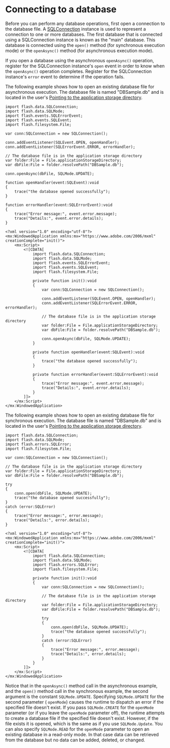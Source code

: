 # Connecting to a database

Before you can perform any database operations, first open a connection to the
database file. A
[SQLConnection](https://help.adobe.com/en_US/FlashPlatform/reference/actionscript/3/flash/data/SQLConnection.html)
instance is used to represent a connection to one or more databases. The first
database that is connected using a SQLConnection instance is known as the "main"
database. This database is connected using the `open()` method (for synchronous
execution mode) or the `openAsync()` method (for asynchronous execution mode).

If you open a database using the asynchronous `openAsync()` operation, register
for the SQLConnection instance's `open` event in order to know when the
`openAsync()` operation completes. Register for the SQLConnection instance's
`error` event to determine if the operation fails.

The following example shows how to open an existing database file for
asynchronous execution. The database file is named "DBSample.db" and is located
in the user's
[Pointing to the application storage directory](../working-with-the-file-system/working-with-file-objects-in-air.md#pointing-to-the-application-storage-directory).

    import flash.data.SQLConnection;
    import flash.data.SQLMode;
    import flash.events.SQLErrorEvent;
    import flash.events.SQLEvent;
    import flash.filesystem.File;

    var conn:SQLConnection = new SQLConnection();

    conn.addEventListener(SQLEvent.OPEN, openHandler);
    conn.addEventListener(SQLErrorEvent.ERROR, errorHandler);

    // The database file is in the application storage directory
    var folder:File = File.applicationStorageDirectory;
    var dbFile:File = folder.resolvePath("DBSample.db");

    conn.openAsync(dbFile, SQLMode.UPDATE);

    function openHandler(event:SQLEvent):void
    {
    	trace("the database opened successfully");
    }

    function errorHandler(event:SQLErrorEvent):void
    {
    	trace("Error message:", event.error.message);
    	trace("Details:", event.error.details);
    }

    <?xml version="1.0" encoding="utf-8"?>
    <mx:WindowedApplication xmlns:mx="https://www.adobe.com/2006/mxml" creationComplete="init()">
    	<mx:Script>
    		<![CDATA[
    			import flash.data.SQLConnection;
    			import flash.data.SQLMode;
    			import flash.events.SQLErrorEvent;
    			import flash.events.SQLEvent;
    			import flash.filesystem.File;

    			private function init():void
    			{
    				var conn:SQLConnection = new SQLConnection();

    				conn.addEventListener(SQLEvent.OPEN, openHandler);
    				conn.addEventListener(SQLErrorEvent.ERROR, errorHandler);

    				// The database file is in the application storage directory
    				var folder:File = File.applicationStorageDirectory;
    				var dbFile:File = folder.resolvePath("DBSample.db");

    				conn.openAsync(dbFile, SQLMode.UPDATE);
    			}

    			private function openHandler(event:SQLEvent):void
    			{
    				trace("the database opened successfully");
    			}

    			private function errorHandler(event:SQLErrorEvent):void
    			{
    				trace("Error message:", event.error.message);
    				trace("Details:", event.error.details);
    			}
    		]]>
    	</mx:Script>
    </mx:WindowedApplication>

The following example shows how to open an existing database file for
synchronous execution. The database file is named "DBSample.db" and is located
in the user's
[Pointing to the application storage directory](../working-with-the-file-system/working-with-file-objects-in-air.md#pointing-to-the-application-storage-directory).

    import flash.data.SQLConnection;
    import flash.data.SQLMode;
    import flash.errors.SQLError;
    import flash.filesystem.File;

    var conn:SQLConnection = new SQLConnection();

    // The database file is in the application storage directory
    var folder:File = File.applicationStorageDirectory;
    var dbFile:File = folder.resolvePath("DBSample.db");

    try
    {
    	conn.open(dbFile, SQLMode.UPDATE);
    	trace("the database opened successfully");
    }
    catch (error:SQLError)
    {
    	trace("Error message:", error.message);
    	trace("Details:", error.details);
    }

    <?xml version="1.0" encoding="utf-8"?>
    <mx:WindowedApplication xmlns:mx="https://www.adobe.com/2006/mxml" creationComplete="init()">
    	<mx:Script>
    		<![CDATA[
    			import flash.data.SQLConnection;
    			import flash.data.SQLMode;
    			import flash.errors.SQLError;
    			import flash.filesystem.File;

    			private function init():void
    			{
    				var conn:SQLConnection = new SQLConnection();

    				// The database file is in the application storage directory
    				var folder:File = File.applicationStorageDirectory;
    				var dbFile:File = folder.resolvePath("DBSample.db");

    				try
    				{
    					conn.open(dbFile, SQLMode.UPDATE);
    					trace("the database opened successfully");
    				}
    				catch (error:SQLError)
    				{
    					trace("Error message:", error.message);
    					trace("Details:", error.details);
    				}
    			}
    		]]>
    	</mx:Script>
    </mx:WindowedApplication>

Notice that in the `openAsync()` method call in the asynchronous example, and
the `open()` method call in the synchronous example, the second argument is the
constant `SQLMode.UPDATE`. Specifying `SQLMode.UPDATE` for the second parameter
( `openMode`) causes the runtime to dispatch an error if the specified file
doesn't exist. If you pass `SQLMode.CREATE` for the `openMode` parameter (or if
you leave the `openMode` parameter off), the runtime attempts to create a
database file if the specified file doesn't exist. However, if the file exists
it is opened, which is the same as if you use `SQLMode.Update`. You can also
specify `SQLMode.READ` for the `openMode` parameter to open an existing database
in a read-only mode. In that case data can be retrieved from the database but no
data can be added, deleted, or changed.
